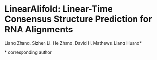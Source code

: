 # LinearAlifold: Linear-Time Consensus Structure Prediction for RNA Alignments

Liang Zhang, Sizhen Li, He Zhang, David H. Mathews, Liang Huang*

\* corresponding author